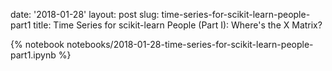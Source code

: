 date: '2018-01-28'
layout: post
slug: time-series-for-scikit-learn-people-part1
title: Time Series for scikit-learn People (Part I): Where's the X Matrix?

{% notebook notebooks/2018-01-28-time-series-for-scikit-learn-people-part1.ipynb %}
